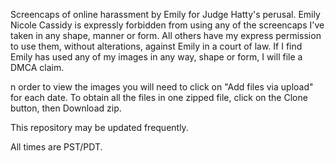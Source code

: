 Screencaps of online harassment by Emily for Judge Hatty's perusal. Emily Nicole Cassidy is expressly forbidden from using any of the screencaps I've taken in any shape, manner or form. All others have my express permission to use them, without alterations, against Emily in a court of law. If I find Emily has used any of my images in any way, shape or form, I will file a DMCA claim.

n order to view the images you will need to click on "Add files via upload" for each date. To obtain all the files in one zipped file, click on the Clone button, then Download zip.

This repository may be updated frequently.

All times are PST/PDT.
